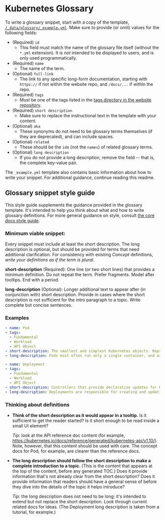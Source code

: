 # Kubernetes Glossary

To write a glossary snippet, start with a copy of the template, [`/_data/glossary/_example.yml`](/_data/glossary/_example.yml). Make sure to provide (or omit) values for the following fields:

* (Required) `id`
  * This field must match the name of the glossary file itself (without the `*.yml` extension). It is *not* intended to be displayed to users, and is only used programmatically.
* (Required) `name`
  * The name of the term.
* (Optional) `full-link`
  * The link to any specific long-form documentation, starting with `https://` if not within the website repo, and `/docs/...` if within the repo.
* (Required) `tags`
  * Must be one of the tags listed in the [tags directory in the website repository](https://github.com/kubernetes/website/tree/master/_data/canonical-tags).
* (Required) `short description`
  * Make sure to replace the instructional text in the template with your content.
* (Optional) `aka`
  * These synonyms do not need to be glossary terms themselves (if they are deprecated), and can include spaces.
* (Optional) `related`
  * These should be the `id`s (not the `names`) of related glossary terms.
* (Optional) `long description`
  * If you do not provide a long description, remove the field -- that is, the complete key-value pair.

The `_example.yml` template also contains basic information about how to write your snippet. For additional guidance, continue reading this readme.

## Glossary snippet style guide

This style guide supplements the guidance provided in the glossary template. It's intended to help you think about what and how to write glossary definitions. For more general guidance on style, consult [the core docs style guide](https://kubernetes.io/docs/home/contribute/style-guide/).

### Minimum viable snippet:

Every snippet must include at least the short description. The long description is optional, but should be provided for terms that need additional clarification. For consistency with existing *Concept* definitions, *write your definitions as if the term is plural*.

**short-description** (Required): One line (or two short lines) that provides a minimum definition. Do not repeat the term. Prefer fragments. Model after tooltips. End with a period.

**long-description** (Optional): Longer additional text to appear after (in conjunction with) short description. Provide in cases where the short description is not sufficient for the intro paragraph to a topic. Write complete but concise sentences.

### Examples

```yaml
- name: Pod
- tags:
  - Fundamental
  - Workload
  - API Object
- short-description: The smallest and simplest Kubernetes objects. Represent a set of running processes on your cluster.
- long-description: Pods most often run only a single container, and are managed by a Deployment.
```

```yaml
- name: Deployment
- tags:
  - Fundamental
  - Workload
  - API Object
- short-description: Controllers that provide declarative updates for Pods and ReplicaSets.
- long-description: Deployments are responsible for creating and updating instances of an application.
```

### Thinking about definitions

* **Think of the short description as it would appear in a tooltip.** Is it sufficient to get the reader started? Is it short enough to be read inside a small UI element?

  *Tip*: look at the API reference doc content (for example, https://kubernetes.io/docs/reference/generated/kubernetes-api/v1.10/). Note, however, that this content should be used with care. The concept docs for Pod, for example, are clearer than the reference docs.

* **The long description should follow the short description to make a complete introduction to a topic.** (This is the content that appears at the top of the content, before any generated TOC.) Does it provide information that's not already clear from the short description? Does it provide information that readers should have a general sense of before they dive into the details of the topic it helps introduce?

  *Tip:* the long description does not need to be long; it's intended to extend but not replace the short description. Look through current related docs for ideas. (The Deployment long description is taken from a tutorial, for example.)
